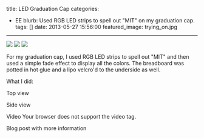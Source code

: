title: LED Graduation Cap
categories:
  - EE 
blurb: Used RGB LED strips to spell out "MIT" on my graduation cap.
tags: []
date: 2013-05-27 15:56:00
featured_image: trying_on.jpg
---



<!--1303.webm-->
![](cap.jpg)
![](side_view.jpg)
![](trying_on.jpg)



For my graduation cap, I used RGB LED strips to spell out "MIT" and then used a simple fade effect to display all the colors. The breadboard was potted in hot glue and a lipo velcro'd to the underside as well.

What I did:

Top view

Side view

Video Your browser does not support the video tag.

Blog post with more information
[](http://www.orangenarwhals.com/2013/06/rgb-led-graduation-cap-shenanigans-mit-graduation-report)
